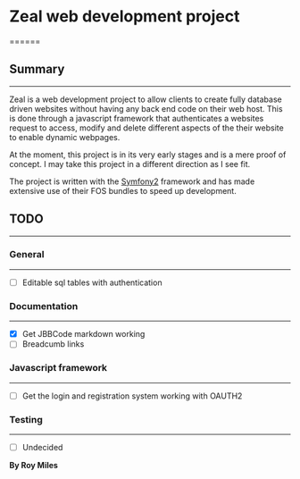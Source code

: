 # Zeal web development project
======

## Summary
------
Zeal is a web development project to allow clients to create fully database driven websites without having any back end code on their web host. This is done through a javascript framework that authenticates a websites request to access, modify and delete different aspects of the their website to enable dynamic webpages.

At the moment, this project is in its very early stages and is a mere proof of concept. I may take this project in a different direction as I see fit.

The project is written with the [Symfony2](https://symfony.com/) framework and has made extensive use of their FOS bundles to speed up development.

## TODO
------

### General
------
- [ ] Editable sql tables with authentication

### Documentation
------
- [x] Get JBBCode markdown working
- [ ] Breadcumb links

### Javascript framework
------
- [ ] Get the login and registration system working with OAUTH2

### Testing
------
- [ ] Undecided

**By Roy Miles**






